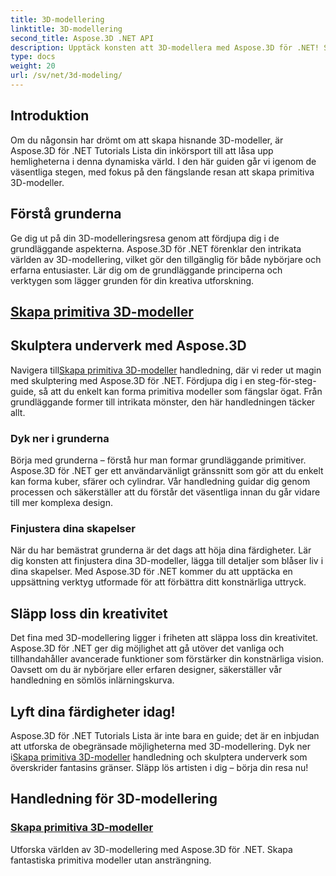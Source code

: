 ```yaml
---
title: 3D-modellering
linktitle: 3D-modellering
second_title: Aspose.3D .NET API
description: Upptäck konsten att 3D-modellera med Aspose.3D för .NET! Skapa enkelt fängslande primitiva modeller i denna omfattande handledning. Släpp loss din kreativitet idag.
type: docs
weight: 20
url: /sv/net/3d-modeling/
---
```


## Introduktion

Om du någonsin har drömt om att skapa hisnande 3D-modeller, är Aspose.3D för .NET Tutorials Lista din inkörsport till att låsa upp hemligheterna i denna dynamiska värld. I den här guiden går vi igenom de väsentliga stegen, med fokus på den fängslande resan att skapa primitiva 3D-modeller.

## Förstå grunderna

Ge dig ut på din 3D-modelleringsresa genom att fördjupa dig i de grundläggande aspekterna. Aspose.3D för .NET förenklar den intrikata världen av 3D-modellering, vilket gör den tillgänglig för både nybörjare och erfarna entusiaster. Lär dig om de grundläggande principerna och verktygen som lägger grunden för din kreativa utforskning.

## [Skapa primitiva 3D-modeller](./primitive-3d-models/)

## Skulptera underverk med Aspose.3D

 Navigera till[Skapa primitiva 3D-modeller](./primitive-3d-models/) handledning, där vi reder ut magin med skulptering med Aspose.3D för .NET. Fördjupa dig i en steg-för-steg-guide, så att du enkelt kan forma primitiva modeller som fängslar ögat. Från grundläggande former till intrikata mönster, den här handledningen täcker allt.

### Dyk ner i grunderna

Börja med grunderna – förstå hur man formar grundläggande primitiver. Aspose.3D för .NET ger ett användarvänligt gränssnitt som gör att du enkelt kan forma kuber, sfärer och cylindrar. Vår handledning guidar dig genom processen och säkerställer att du förstår det väsentliga innan du går vidare till mer komplexa design.

### Finjustera dina skapelser

När du har bemästrat grunderna är det dags att höja dina färdigheter. Lär dig konsten att finjustera dina 3D-modeller, lägga till detaljer som blåser liv i dina skapelser. Med Aspose.3D för .NET kommer du att upptäcka en uppsättning verktyg utformade för att förbättra ditt konstnärliga uttryck.

## Släpp loss din kreativitet

Det fina med 3D-modellering ligger i friheten att släppa loss din kreativitet. Aspose.3D för .NET ger dig möjlighet att gå utöver det vanliga och tillhandahåller avancerade funktioner som förstärker din konstnärliga vision. Oavsett om du är nybörjare eller erfaren designer, säkerställer vår handledning en sömlös inlärningskurva.

## Lyft dina färdigheter idag!

Aspose.3D för .NET Tutorials Lista är inte bara en guide; det är en inbjudan att utforska de obegränsade möjligheterna med 3D-modellering. Dyk ner i[Skapa primitiva 3D-modeller](./primitive-3d-models/) handledning och skulptera underverk som överskrider fantasins gränser. Släpp lös artisten i dig – börja din resa nu!
## Handledning för 3D-modellering
### [Skapa primitiva 3D-modeller](./primitive-3d-models/)
Utforska världen av 3D-modellering med Aspose.3D för .NET. Skapa fantastiska primitiva modeller utan ansträngning.